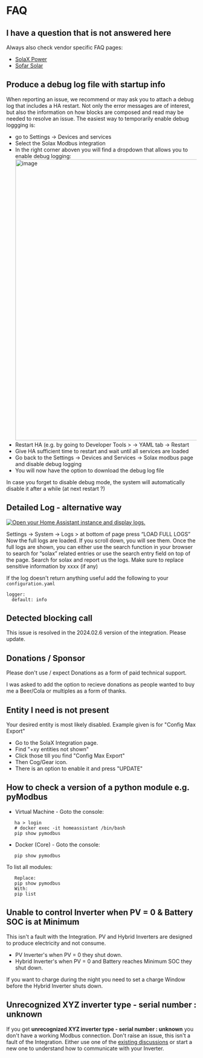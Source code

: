 # FAQ

## I have a question that is not answered here

Always also check vendor specific FAQ pages:

- [SolaX Power](solax-faq.md)
- [Sofar Solar](sofar-faq.md)


## Produce a debug log file with startup info
When reporting an issue, we recommend or may ask you to attach a debug log that includes a HA restart.
Not only the error messages are of interest, but also the information on how blocks are composed and read may be needed to resolve an issue.
The easiest way to temporarily enable debug loggging is:
- go to Settings -> Devices and services
- Select the Solax Modbus integration
- In the right corner aboven you will find a dropdown that allows you to enable debug logging: <img width="2358" height="742" alt="image" src="https://github.com/user-attachments/assets/d6089849-5671-46ec-b875-552b8ca1591c" />
- Restart HA (e.g. by going to Developer Tools > -> YAML tab -> Restart
- Give HA sufficient time to restart and wait until all services are loaded
- Go back to the Settings -> Devices and Services -> Solax modbus page and disable debug logging
- You will now have the option to download the debug log file

In case you forget to disable debug mode, the system will automatically disable it after a while (at next restart ?)




## Detailed Log - alternative way
[![Open your Home Assistant instance and display logs.](https://my.home-assistant.io/badges/logs.svg)](https://my.home-assistant.io/redirect/logs/)

Settings → System → Logs > at bottom of page press “LOAD FULL LOGS”
Now the full logs are loaded. If you scroll down, you will see them. Once the full logs are shown, you can either use the search function in your browser to search for “solax” related entries or use the search entry field on top of the page.
Search for solax and report us the logs. Make sure to replace sensitive information by xxxx (if any)

If the log doesn't return anything useful add the following to your `configuration.yaml`
```
logger:
  default: info
```

## Detected blocking call

This issue is resolved in the 2024.02.6 version of the integration. Please update.

## Donations / Sponsor

Please don't use / expect Donations as a form of paid technical support.

I was asked to add the option to recieve donations as people wanted to buy me a Beer/Cola or multiples as a form of thanks.

## Entity I need is not present

Your desired entity is most likely disabled. Example given is for "Config Max Export"

- Go to the SolaX Integration page.
- Find "+xy entities not shown"
- Click those till you find "Config Max Export"
- Then Cog/Gear icon.
- There is an option to enable it and press "UPDATE"

## How to check a version of a python module e.g. pyModbus

- Virtual Machine - Goto the console:

```
   ha > login
   # docker exec -it homeassistant /bin/bash
   pip show pymodbus
```
   
- Docker (Core) - Goto the console:

```
   pip show pymodbus
```

To list all modules:

```
   Replace:
   pip show pymodbus
   With:
   pip list
```

## Unable to control Inverter when PV = 0 & Battery SOC is at Minimum

This isn't a fault with the Integration.
PV and Hybrid Inverters are designed to produce electricity and not consume.

- PV Inverter's when PV = 0 they shut down.
- Hybrid Inverter's when PV = 0 and Battery reaches Minimum SOC they shut down.

If you want to charge during the night you need to set a charge Window before the Hybrid Inverter shuts down.

## Unrecognized XYZ inverter type - serial number : unknown

If you get **unrecognized XYZ inverter type - serial number : unknown** you don't have a working Modbus connection.
Don't raise an issue, this isn't a fault of the Integration.
Either use one of the [existing discussions](https://github.com/wills106/homeassistant-solax-modbus/discussions?discussions_q=%22Unrecognized+Inverter%22) or start a new one to understand how to communicate with your Inverter.
